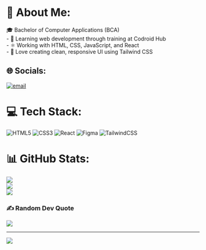 # 💫 About Me:
🎓  Bachelor of Computer Applications (BCA)<br>- 🌱 Learning web development through training at Codroid Hub<br>- ⚛️ Working with HTML, CSS, JavaScript, and React<br>- 🎨 Love creating clean, responsive UI using Tailwind CSS<br>


## 🌐 Socials:
[![email](https://img.shields.io/badge/Email-D14836?logo=gmail&logoColor=white)](mailto:namdevabhi025@gmail.com) 

# 💻 Tech Stack:
![HTML5](https://img.shields.io/badge/html5-%23E34F26.svg?style=for-the-badge&logo=html5&logoColor=white) ![CSS3](https://img.shields.io/badge/css3-%231572B6.svg?style=for-the-badge&logo=css3&logoColor=white) ![React](https://img.shields.io/badge/react-%2320232a.svg?style=for-the-badge&logo=react&logoColor=%2361DAFB) ![Figma](https://img.shields.io/badge/figma-%23F24E1E.svg?style=for-the-badge&logo=figma&logoColor=white) ![TailwindCSS](https://img.shields.io/badge/tailwindcss-%2338B2AC.svg?style=for-the-badge&logo=tailwind-css&logoColor=white)
# 📊 GitHub Stats:
![](https://github-readme-stats.vercel.app/api?username=AbhiNamdev025&theme=dark&hide_border=true&include_all_commits=false&count_private=false)<br/>
![](https://nirzak-streak-stats.vercel.app/?user=AbhiNamdev025&theme=dark&hide_border=true)<br/>
![](https://github-readme-stats.vercel.app/api/top-langs/?username=AbhiNamdev025&theme=dark&hide_border=true&include_all_commits=false&count_private=false&layout=compact)

### ✍️ Random Dev Quote
![](https://quotes-github-readme.vercel.app/api?type=horizontal&theme=radical)

---
[![](https://visitcount.itsvg.in/api?id=AbhiNamdev025&icon=1&color=0)](https://visitcount.itsvg.in)

<!-- create  ( https://gprm.itsvg.in ) -->
